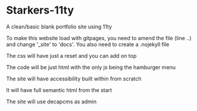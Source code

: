 # Starkers-11ty
A clean/basic blank portfolio site using 11ty

To make this website load with gitpages, you need to amend the file (line ..) and change '_site' to 'docs'. You also need to create a .nojekyll file

The css will have just a reset and you can add on top

The code will be just html with the only js being the hamburger menu

The site will have accessibility built within from scratch

It will have full semantic html from the start

The site will use decapcms as admin